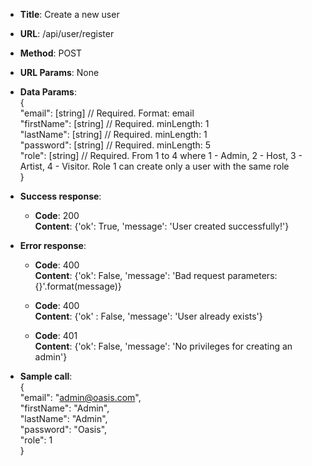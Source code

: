 * **Title**: Create a new user
* **URL**: /api/user/register
* **Method**: POST
* **URL Params**: None

* **Data Params**:  
{  
"email": [string] // Required. Format: email  
"firstName": [string] // Required. minLength: 1  
"lastName": [string] // Required. minLength: 1  
"password": [string] // Required. minLength: 5  
"role": [string] // Required. From 1 to 4 where 1 - Admin, 2 - Host, 3 - Artist, 4 - Visitor. Role 1 can create only a user with the same role  
}  

* **Success response**:  
	* **Code**: 200  
	**Content**: {'ok': True, 'message': 'User created successfully!'}  

* **Error response**:  
	* **Code**: 400  
	**Content**: {'ok': False, 'message': 'Bad request parameters: {}'.format(message)}  
	  
	* **Code**: 400  
	**Content**: {'ok' : False, 'message': 'User already exists'}  
	  
	* **Code**: 401  
	**Content**: {'ok': False, 'message': 'No privileges for creating an admin'}  

* **Sample call**:  
	{  
		"email": "admin@oasis.com",  
		"firstName": "Admin",  
		"lastName": "Admin",  
		"password": "Oasis",  
		"role": 1  
	}  

